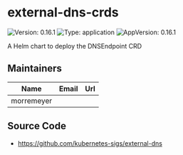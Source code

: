 # external-dns-crds

![Version: 0.16.1](https://img.shields.io/badge/Version-0.16.1-informational?style=flat-square) ![Type: application](https://img.shields.io/badge/Type-application-informational?style=flat-square) ![AppVersion: 0.16.1](https://img.shields.io/badge/AppVersion-0.16.1-informational?style=flat-square)

A Helm chart to deploy the DNSEndpoint CRD

## Maintainers

| Name | Email | Url |
| ---- | ------ | --- |
| morremeyer |  |  |

## Source Code

* <https://github.com/kubernetes-sigs/external-dns>

